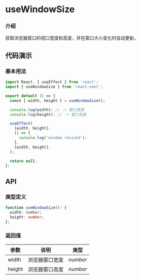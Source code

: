 # useWindowSize

### 介绍

获取浏览器窗口的视口宽度和高度，并在窗口大小变化时自动更新。

## 代码演示

### 基本用法

```js
import React, { useEffect } from 'react';
import { useWindowSize } from 'react-vant';

export default () => {
  const { width, height } = useWindowSize();

  console.log(width); // -> 窗口宽度
  console.log(height); // -> 窗口高度

  useEffect(
    [width, height],
    () => {
      console.log('window resized');
    },
    [width, height],
  );

  return null;
};
```

## API

### 类型定义

```ts
function useWindowSize(): {
  width: number;
  height: number;
};
```

### 返回值

| 参数   | 说明           | 类型     |
| ------ | -------------- | -------- |
| width  | 浏览器窗口宽度 | _number_ |
| height | 浏览器窗口高度 | _number_ |
